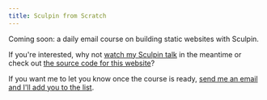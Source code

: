 ```yaml
---
title: Sculpin from Scratch
---
```


Coming soon: a daily email course on building static websites with Sculpin.

If you're interested, why not [watch my Sculpin talk](/presentations/building-static-websites-sculpin) in the meantime or check out [the source code for this website](https://github.com/opdavies/oliverdavies.uk)?

If you want me to let you know once the course is ready, <a href="mailto:{{ site.email }}">send me an email and I'll add you to the list</a>.
